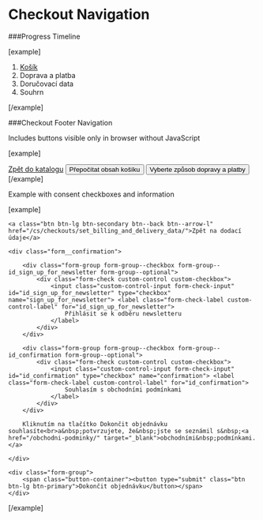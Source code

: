 Checkout Navigation
===================

###Progress Timeline

[example]
<ol class="timeline">
	<li role="presentation" class="timeline__item">
		<a href="#"><span class="timeline__item-title"><span class="timeline__item-title-txt">Košík</span></span></a>
	</li>
	<li role="presentation" class="timeline__item active">
		<span class="timeline__item-title"><span class="timeline__item-title-txt">Doprava a platba</span></span>
	</li>
	<li role="presentation" class="timeline__item disabled">
		<span class="timeline__item-title"><span class="timeline__item-title-txt">Doručovací data</span></span>
	</li>
	<li role="presentation" class="timeline__item disabled">
		<span class="timeline__item-title"><span class="timeline__item-title-txt">Souhrn</span></span>
	</li>
</ol>
[/example]

###Checkout Footer Navigation

Includes buttons visible only in browser without JavaScript

[example]
<div class="form__footer">
	<a class="btn btn-lg btn-secondary btn--back btn--arrow-l" href="#">Zpět do katalogu</a>	<button type="submit" class="btn btn-secondary btn-lg nojs-only">Přepočítat obsah košíku</button>
	<button type="submit" name="continue" class="btn btn-primary btn-lg">Vyberte způsob dopravy a platby</button>
</div>
[/example]

Example with consent checkboxes and information

[example]
<div class="form__footer">

	<a class="btn btn-lg btn-secondary btn--back btn--arrow-l" href="/cs/checkouts/set_billing_and_delivery_data/">Zpět na dodací údaje</a>
	
	<div class="form__confirmation">

		<div class="form-group form-group--checkbox form-group--id_sign_up_for_newsletter form-group--optional">
			<div class="form-check custom-control custom-checkbox">
				<input class="custom-control-input form-check-input" id="id_sign_up_for_newsletter" type="checkbox" name="sign_up_for_newsletter"> <label class="form-check-label custom-control-label" for="id_sign_up_for_newsletter">
					Přihlásit se k odběru newsletteru
				</label>
			</div>
		</div>

		<div class="form-group form-group--checkbox form-group--id_confirmation form-group--optional">
			<div class="form-check custom-control custom-checkbox">
				<input class="custom-control-input form-check-input" id="id_confirmation" type="checkbox" name="confirmation"> <label class="form-check-label custom-control-label" for="id_confirmation">
					Souhlasím s obchodními podmínkami
				</label>
			</div>
		</div>

		Kliknutím na tlačítko Dokončit objednávku souhlasíte<br>a&nbsp;potvrzujete, že&nbsp;jste se seznámil s&nbsp;<a href="/obchodni-podminky/" target="_blank">obchodními&nbsp;podmínkami.</a>
		
	</div>

	<div class="form-group">
		<span class="button-container"><button type="submit" class="btn btn-lg btn-primary">Dokončit objednávku</button></span>
	</div>

</div>
[/example]